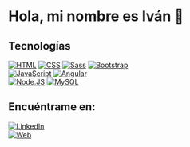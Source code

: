 # Hola, mi nombre es Iván 👋


## Tecnologías

[![HTML](https://img.shields.io/badge/HTML-FA7343?style=for-the-badge&logo=html5&logoColor=white&labelColor=101010)]()
[![CSS](https://img.shields.io/badge/CSS-2465f1?style=for-the-badge&logo=css3&logoColor=white&labelColor=101010)]()
[![Sass](https://img.shields.io/badge/Sass-cc6699?style=for-the-badge&logo=Sass3&logoColor=white&labelColor=101010)]()
[![Bootstrap](https://img.shields.io/badge/Bootstrap-563d7c?style=for-the-badge&logo=bootstrap3&logoColor=white&labelColor=101010)]()
</br>
[![JavaScript](https://img.shields.io/badge/JavaScript-F7DF1E?style=for-the-badge&logo=javascript&logoColor=white&labelColor=101010)]()
[![Angular](https://img.shields.io/badge/Angular-dd0031?style=for-the-badge&logo=angular&logoColor=white&labelColor=101010)]()
</br>
[![Node.JS](https://img.shields.io/badge/Node.JS-339933?style=for-the-badge&logo=node.js&logoColor=white&labelColor=101010)]()
[![MySQL](https://img.shields.io/badge/MySQL-4479A1?style=for-the-badge&logo=mysql&logoColor=white&labelColor=101010)]()

## Encuéntrame en:

[![LinkedIn](https://img.shields.io/badge/LinkedIn-iván_pizarroso_álvarez-0a66c2?style=for-the-badge&logo=linkedin&logoColor=white&labelColor=101010)](https://www.linkedin.com/in/iván-pizarroso-álvarez)
</br>
[![Web](https://img.shields.io/badge/Web-ivanpizarroso.com-4c314e?style=for-the-badge&logo=dev.to&logoColor=white&labelColor=101010)](https://ivanpizarroso.com) 
